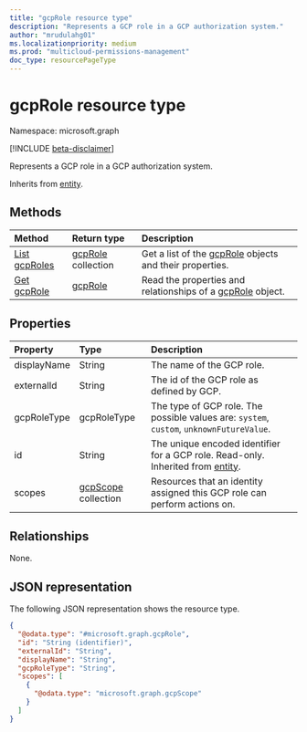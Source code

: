 ```yaml
---
title: "gcpRole resource type"
description: "Represents a GCP role in a GCP authorization system."
author: "mrudulahg01"
ms.localizationpriority: medium
ms.prod: "multicloud-permissions-management"
doc_type: resourcePageType
---
```


# gcpRole resource type
Namespace: microsoft.graph

[!INCLUDE [beta-disclaimer](../../includes/beta-disclaimer.md)]

Represents a GCP role in a GCP authorization system.

Inherits from [entity](../resources/entity.md).

## Methods
|Method|Return type|Description|
|:---|:---|:---|
|[List gcpRoles](../api/gcpauthorizationsystem-list-roles.md)|[gcpRole](../resources/gcprole.md) collection|Get a list of the [gcpRole](../resources/gcprole.md) objects and their properties.|
|[Get gcpRole](../api/gcprole-get.md)|[gcpRole](../resources/gcprole.md)|Read the properties and relationships of a [gcpRole](../resources/gcprole.md) object.|

## Properties
|Property|Type|Description|
|:---|:---|:---|
|displayName|String|The name of the GCP role.|
|externalId|String|The id of the GCP role as defined by GCP.|
|gcpRoleType|gcpRoleType|The type of GCP role. The possible values are: `system`, `custom`, `unknownFutureValue`.|
|id|String|The unique encoded identifier for a GCP role. Read-only. Inherited from [entity](../resources/entity.md).|
|scopes|[gcpScope](../resources/gcpscope.md) collection|Resources that an identity assigned this GCP role can perform actions on.|

## Relationships
None.

## JSON representation
The following JSON representation shows the resource type.
<!-- {
  "blockType": "resource",
  "keyProperty": "id",
  "@odata.type": "microsoft.graph.gcpRole",
  "baseType": "microsoft.graph.entity",
  "openType": false
}
-->
``` json
{
  "@odata.type": "#microsoft.graph.gcpRole",
  "id": "String (identifier)",
  "externalId": "String",
  "displayName": "String",
  "gcpRoleType": "String",
  "scopes": [
    {
      "@odata.type": "microsoft.graph.gcpScope"
    }
  ]
}
```

